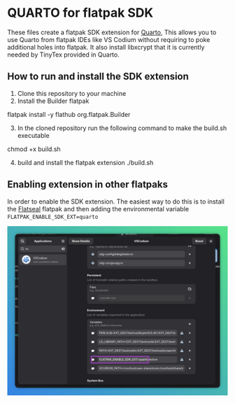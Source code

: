 # QUARTO for flatpak SDK

These files create a flatpak SDK extension for [Quarto](https://quarto.org/), This allows you to use Quarto from flatpak IDEs like VS Codium without requiring to poke additional holes into flatpak. It also install libxcrypt that it is currently needed by TinyTex provided in Quarto.

## How to run and install the SDK extension

1. Clone this repository to your machine
2.  Install the Builder flatpak

  flatpak install -y flathub org.flatpak.Builder

3. In the cloned repository run the following command to make the build.sh executable

  chmod +x build.sh
  
4. build and install the flatpak extension
  ./build.sh
  
## Enabling extension in other flatpaks

In order to enable the SDK extension. The easiest way to do this is to install the [Flatseal](https://flathub.org/apps/com.github.tchx84.Flatseal) flatpak and then adding the environmental variable `FLATPAK_ENABLE_SDK_EXT=quarto`

![Flatseal](pictures/flatseal.png)
